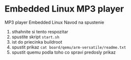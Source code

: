 # Embedded Linux MP3 player

MP3 player Embedded Linux
Navod na spustenie

1. sthahnite si tento respozitar
2. spustite skript ```start.sh```
3. ist do priecinka buildroot
4. spustit prikaz ```cat board/qemu/arm-versatile/readme.txt```
5. spustit quemu podla toho co spravi predosly prikaz
